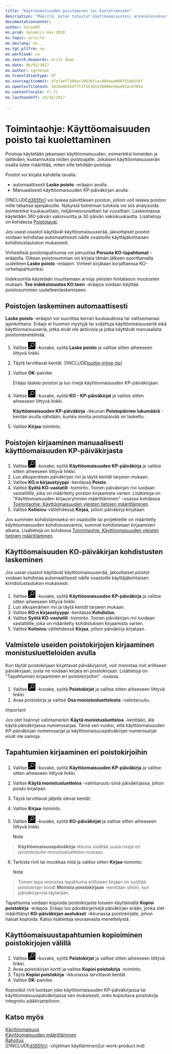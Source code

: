 ```yaml
---
title: "Käyttöomaisuuden poistaminen tai kuolettaminen"
description: "Määritä, miten toteutat käyttöomaisuutesi arvonalennukset, poistot tai kuoletukset."
documentationcenter: 
author: SorenGP
ms.prod: dynamics-nav-2018
ms.topic: article
ms.devlang: na
ms.tgt_pltfrm: na
ms.workload: na
ms.search.keywords: write down
ms.date: 06/02/2017
ms.author: sgroespe
ms.translationtype: HT
ms.sourcegitcommit: 4fefaef7380ac10836fcac404eea006f55d8556f
ms.openlocfilehash: 582be0b55df7f3f353b5320080e56e4922cb789a
ms.contentlocale: fi-fi
ms.lasthandoff: 10/16/2017

---
```

# <a name="how-to-depreciate-or-amortize-fixed-assets"></a>Toimintaohje: Käyttöomaisuuden poisto tai kuolettaminen
Poistoja käytetään jakamaan käyttöomaisuuden, esimerkiksi koneiden ja laitteiden, kustannuksia niiden poistoajalle. Jokaisen käyttöomaisuuserän osalta tulee määrittää, miten sille tehdään poistoja.  

 Poistot voi kirjata kahdella tavalla:  

* automaattisesti **Laske poisto** -eräajon avulla.  
* Manuaalisesti käyttöomaisuuden KP-päiväkirjan avulla.  

[!INCLUDE[d365fin](includes/d365fin_md.md)] voi laskea päivittäisen poiston, jolloin voit laskea poiston mille tahansa ajanjaksolle. Nykyisiä toiminnan tuloksia voi siis analysoida esimerkiksi kuukausittain, neljännesvuosittain tai vuosittain. Laskennassa käytetään 360 päivän vakiovuotta ja 30 päivän vakiokuukautta. Lisätietoja on kohdassa [Poistotavat](fa-depreciation-methods.md).  

Jos useat osastot käyttävät käyttöomaisuuserää, jaksottaiset poistot voidaan kohdistaa automaattisesti näille osastoille käyttäjäkohtaisen kohdistustaulukon mukaisesti.  

Virheellisiä poistotapahtumia voi peruuttaa **Peruuta KO-tapahtumat** -eräajolla. Oikean poistosumman voi kirjata tämän jälkeen suorittamalla uudelleen **Laske poisto** -eräajon. Virheet kirjataan korjattaessa KO-virhetapahtumiksi.  

Indeksointia käytetään muuttamaan arvoja yleisten hintatason muutosten mukaan. **Tee indeksimuutos KO:teen** -eräajoa voidaan käyttää poistosummien uudelleenlaskemiseen.  

## <a name="to-calculate-depreciation-automatically"></a>Poistojen laskeminen automaattisesti
**Laske poisto** -eräajon voi suorittaa kerran kuukaudessa tai valitsemanasi ajankohtana. Eräajo ei huomioi myytyjä tai suljettuja käyttöomaisuuseriä eikä käyttöomaisuuseriä, jotka eivät ole aktiivisia ja jotka käyttävät manuaalista poistomenetelmää.  

1. Valitse ![Etsi sivu tai raportti](media/ui-search/search_small.png "Etsi sivu tai raportti -kuvake") -kuvake, syötä **Laske poisto** ja valitse sitten aiheeseen liittyvä linkki.  
2. Täytä tarvittavat kentät. [!INCLUDE[tooltip-inline-tip](includes/tooltip-inline-tip_md.md)]  
3. Valitse **OK**-painike.  

    Eräajo laskee poiston ja luo rivejä käyttöomaisuuden KP-päiväkirjaan.  
4. Valitse ![Etsi sivu tai raportti](media/ui-search/search_small.png "Etsi sivu tai raportti -kuvake") -kuvake, syötä **KO - KP-päiväkirjat** ja valitse sitten aiheeseen liittyvä linkki.  

    **Käyttöomaisuuden KP-päiväkirja** -ikkunan **Poistopäivien lukumäärä** -kentän avulla nähdään, kuinka monta poistopäivää on laskettu.  
5. Valitse **Kirjaa**-toiminto.  

## <a name="to-post-depreciation-manually-from-the-fixed-asset-gl-journal"></a>Poistojen kirjaaminen manuaalisesti käyttöomaisuuden KP-päiväkirjasta
1. Valitse ![Etsi sivu tai raportti](media/ui-search/search_small.png "Etsi sivu tai raportti -kuvake") -kuvake, syötä **Käyttöomaisuuden KP-päiväkirja** ja valitse sitten aiheeseen liittyvä linkki.  
2. Luo alkuperäisen päiväkirjan rivi ja täytä kentät tarpeen mukaan.  
3. Valitse **KO:n kirjaustyyppi** -kentässä **Poisto**.  
4. Valitse **Syötä KO-vastatili** -toiminto. Toinen päiväkirjan rivi luodaan vastatilille, joka on määritetty poiston kirjaamista varten. Lisätietoja on "Käyttöomaisuuden kirjausryhmien määrittäminen" -osassa kohdassa [Toimintaohje: Käyttöomaisuuden yleisten tietojen määrittäminen](fa-how-setup-general.md).  
5. Valitse **Kotisivu**-välilehdessä **Kirjaa**, jolloin päiväkirja kirjataan.  

Jos summien kohdistamiseksi eri osastoille tai projekteille on määritetty käyttöomaisuuden kohdistusavaimia, summat kohdistetaan kirjaamisen aikana. Lisätietoja on kohdassa [Toimintaohje: Käyttöomaisuuden yleisten tietojen määrittäminen](fa-how-setup-general.md).  

## <a name="to-calculate-allocations-in-the-fixed-asset-gl-journal"></a>Käyttöomaisuuden KO-päiväkirjan kohdistusten laskeminen
Jos useat osastot käyttävät käyttöomaisuuserää, jaksottaiset poistot voidaan kohdistaa automaattisesti näille osastoille käyttäjäkohtaisen kohdistustaulukon mukaisesti.  

1. Valitse ![Etsi sivu tai raportti](media/ui-search/search_small.png "Etsi sivu tai raportti -kuvake") -kuvake, syötä **Käyttöomaisuuden KP-päiväkirja** ja valitse sitten aiheeseen liittyvä linkki.  
2. Luo alkuperäinen rivi ja täytä kentät tarpeen mukaan.
3. Valitse **KO:n kirjaustyyppi** -kentässä **Kohdistus**.  
4. Valitse **Syötä KO-vastatili** -toiminto. Toinen päiväkirjan rivi luodaan vastatilille, joka on määritetty kohdistuksen kirjaamista varten.  
5. Valitse **Kotisivu**-välilehdessä **Kirjaa**, jolloin päiväkirja kirjataan.  

## <a name="use-duplication-lists-to-prepare-to-post-to-multiple-depreciation-books"></a>Valmistele useiden poistokirjojen kirjaaminen monistusluetteloiden avulla
Kun täytät poistokirjaan kirjattavat päiväkirjarivit, voit monistaa rivit erilliseen päiväkirjaan, josta ne voidaan kirjata eri poistokirjaan. Lisätietoja on "Tapahtumien kirjaaminen eri poistokirjoihin" -osassa.

1. Valitse ![Etsi sivu tai raportti](media/ui-search/search_small.png "Etsi sivu tai raportti -kuvake") -kuvake, syötä **Poistokirjat** ja valitse sitten aiheeseen liittyvä linkki.  
2. Avaa poistokirja ja valitse **Osa monistusluettelosta** -valintaruutu.  

> [!IMPORTANT]  
>   Jos olet lisännyt valintamerkin **Käytä monistusluetteloa** -kenttään, älä käytä päiväkirjassa numerosarjaa. Tämä sen vuoksi, että käyttöomaisuuden KP-päiväkirjan numerosarjat ja käyttöomaisuuspäiväkirjan numerosarjat eivät ole samoja.  

## <a name="to-post-entries-to-different-depreciation-books"></a>Tapahtumien kirjaaminen eri poistokirjoihin
1. Valitse ![Etsi sivu tai raportti](media/ui-search/search_small.png "Etsi sivu tai raportti -kuvake") -kuvake, syötä **Käyttöomaisuuden KP-päiväkirja** ja valitse sitten aiheeseen liittyvä linkki.  
2. Valitse **Käytä monistusluetteloa** -valintaruutu siinä päiväkirjassa, johon poisto kirjataan.  
3. Täytä tarvittavat jäljellä olevat kentät.  
4. Valitse **Kirjaa**-toiminto.  
5. Valitse ![Etsi sivu tai raportti](media/ui-search/search_small.png "Etsi sivu tai raportti -kuvake") -kuvake, syötä **KO-päiväkirjat** ja valitse sitten aiheeseen liittyvä linkki.  

    > [!NOTE]  
>   **Käyttöomaisuuspäiväkirja**-ikkuna sisältää uusia rivejä eri poistokirjoille monistusluettelon mukaan.  
6. Tarkista rivit tai muokkaa niitä ja valitse sitten **Kirjaa**-toiminto.  

    > [!NOTE]  
>   Toinen tapa monistaa tapahtuma erilliseen kirjaan on syöttää poistokirjan koodi **Monista poistokirjaan** -kenttään silloin, kun päiväkirjariviä täytetään.  

Tapahtumia voidaan kopioida poistokirjasta toiseen käyttämällä **Kopioi poistokirja** -eräajoa. Eräajo luo päiväkirjarivejä päiväkirjan erään, jonka olet määrittänyt **KO-päiväkirjan asetukset** -ikkunassa poistokirjalle, johon haluat kopioida. Katso lisätietoja seuraavasta menettelystä.  

## <a name="to-copy-fixed-asset-ledger-entries-between-depreciation-books"></a>Käyttöomaisuustapahtumien kopioiminen poistokirjojen välillä
1. Valitse ![Etsi sivu tai raportti](media/ui-search/search_small.png "Etsi sivu tai raportti -kuvake") -kuvake, syötä **Poistokirjat** ja valitse sitten aiheeseen liittyvä linkki.  
2. Avaa poistokirjan kortti ja valitse **Kopioi poistokirja** -toiminto.  
3. Täytä **Kopioi poistokirja** -ikkunassa tarvittavat kentät.  
4. Valitse **OK**-painike.  

Kopioidut rivit luodaan joko käyttöomaisuuden KP-päiväkirjassa tai käyttöomaisuuspäiväkirjassa sen mukaisesti, onko kopioitava poistokirja integroitu pääkirjanpitoon.  

## <a name="see-also"></a>Katso myös
[Käyttöomaisuus](fa-manage.md)  
[Käyttöomaisuuden määrittäminen](fa-setup.md)  
[Rahoitus](finance.md)  
[[!INCLUDE[d365fin](includes/d365fin_md.md)] -ohjelman käyttäminen](ui-work-product.md)  

